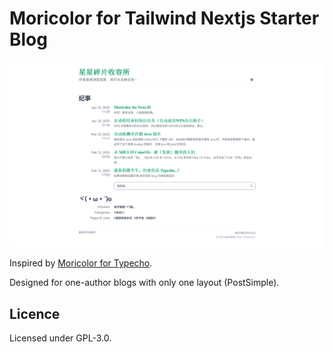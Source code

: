 # Moricolor for Tailwind Nextjs Starter Blog

![Screenshot](public/static/assets/screenshot.png)

Inspired by [Moricolor for Typecho](https://github.com/txperl/Moricolor-for-Typecho).

Designed for one-author blogs with only one layout (PostSimple).

## Licence

Licensed under GPL-3.0.
